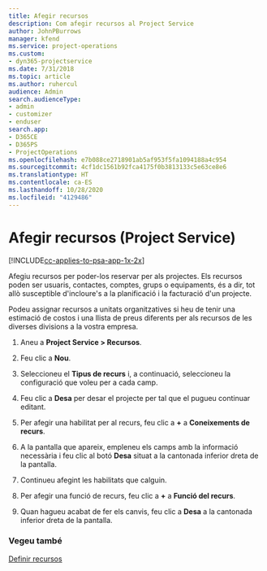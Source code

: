 ```yaml
---
title: Afegir recursos
description: Com afegir recursos al Project Service
author: JohnPBurrows
manager: kfend
ms.service: project-operations
ms.custom:
- dyn365-projectservice
ms.date: 7/31/2018
ms.topic: article
ms.author: ruhercul
audience: Admin
search.audienceType:
- admin
- customizer
- enduser
search.app:
- D365CE
- D365PS
- ProjectOperations
ms.openlocfilehash: e7b088ce2718901ab5af953f5fa1094188a4c954
ms.sourcegitcommit: 4cf1dc1561b92fca4175f0b3813133c5e63ce8e6
ms.translationtype: HT
ms.contentlocale: ca-ES
ms.lasthandoff: 10/28/2020
ms.locfileid: "4129486"
---
```

# <a name="add-resources-project-service"></a>Afegir recursos (Project Service)

[!INCLUDE[cc-applies-to-psa-app-1x-2x](../includes/cc-applies-to-psa-app-1x-2x.md)]

Afegiu recursos per poder-los reservar per als projectes. Els recursos poden ser usuaris, contactes, comptes, grups o equipaments, és a dir, tot allò susceptible d'incloure's a la planificació i la facturació d'un projecte.  
  
Podeu assignar recursos a unitats organitzatives si heu de tenir una estimació de costos i una llista de preus diferents per als recursos de les diverses divisions a la vostra empresa.  
  
1.  Aneu a **Project Service > Recursos**.  
  
2.  Feu clic a **Nou**.  
  
3.  Seleccioneu el **Tipus de recurs** i, a continuació, seleccioneu la configuració que voleu per a cada camp.  
  
4.  Feu clic a **Desa** per desar el projecte per tal que el pugueu continuar editant.  
  
5.  Per afegir una habilitat per al recurs, feu clic a **+** a **Coneixements de recurs**.  
  
6.  A la pantalla que apareix, empleneu els camps amb la informació necessària i feu clic al botó **Desa** situat a la cantonada inferior dreta de la pantalla.  
  
7.  Continueu afegint les habilitats que calguin.  
  
8.  Per afegir una funció de recurs, feu clic a **+** a **Funció del recurs**.  
  
9. Quan hagueu acabat de fer els canvis, feu clic a **Desa** a la cantonada inferior dreta de la pantalla.  
  
### <a name="see-also"></a>Vegeu també  
 [Definir recursos](../psa/set-up-resources.md)
